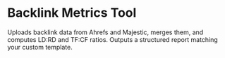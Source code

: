 # Backlink Metrics Tool

Uploads backlink data from Ahrefs and Majestic, merges them, and computes LD:RD and TF:CF ratios.
Outputs a structured report matching your custom template.